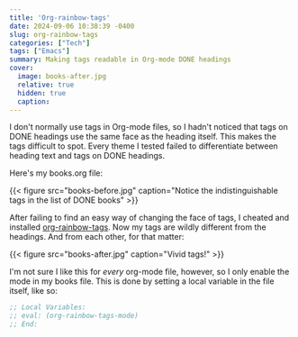 ```yaml
---
title: 'Org-rainbow-tags'
date: 2024-09-06 10:38:39 -0400
slug: org-rainbow-tags
categories: ["Tech"]
tags: ["Emacs"]
summary: Making tags readable in Org-mode DONE headings
cover: 
  image: books-after.jpg
  relative: true
  hidden: true
  caption: 
---
```


I don't normally use tags in Org-mode files, so I hadn't noticed that tags on DONE headings use the same face as the heading itself. This makes the tags difficult to spot. Every theme I tested failed to differentiate between heading text and tags on DONE headings.

Here's my books.org file:

{{< figure src="books-before.jpg" caption="Notice the indistinguishable tags in the list of DONE books" >}}

After failing to find an easy way of changing the face of tags, I cheated and installed [org-rainbow-tags](https://github.com/KaratasFurkan/org-rainbow-tags). Now my tags are wildly different from the headings. And from each other, for that matter:

{{< figure src="books-after.jpg" caption="Vivid tags!" >}}

I'm not sure I like this for _every_ org-mode file, however, so I only enable the mode in my books file. This is done by setting a local variable in the file itself, like so:

```lisp
;; Local Variables:
;; eval: (org-rainbow-tags-mode)
;; End:
```

